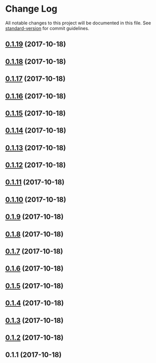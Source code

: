 # Change Log

All notable changes to this project will be documented in this file. See [standard-version](https://github.com/conventional-changelog/standard-version) for commit guidelines.

<a name="0.1.19"></a>
## [0.1.19](https://github.com/lernejaro/core/compare/v0.1.18...v0.1.19) (2017-10-18)



<a name="0.1.18"></a>
## [0.1.18](https://github.com/lernejaro/core/compare/v0.1.17...v0.1.18) (2017-10-18)



<a name="0.1.17"></a>
## [0.1.17](https://github.com/lernejaro/core/compare/v0.1.16...v0.1.17) (2017-10-18)



<a name="0.1.16"></a>
## [0.1.16](https://github.com/lernejaro/core/compare/v0.1.15...v0.1.16) (2017-10-18)



<a name="0.1.15"></a>
## [0.1.15](https://github.com/lernejaro/core/compare/v0.1.14...v0.1.15) (2017-10-18)



<a name="0.1.14"></a>
## [0.1.14](https://github.com/lernejaro/core/compare/v0.1.13...v0.1.14) (2017-10-18)



<a name="0.1.13"></a>
## [0.1.13](https://github.com/lernejaro/core/compare/v0.1.12...v0.1.13) (2017-10-18)



<a name="0.1.12"></a>
## [0.1.12](https://github.com/lernejaro/core/compare/v0.1.11...v0.1.12) (2017-10-18)



<a name="0.1.11"></a>
## [0.1.11](https://github.com/lernejaro/core/compare/v0.1.10...v0.1.11) (2017-10-18)



<a name="0.1.10"></a>
## [0.1.10](https://github.com/lernejaro/core/compare/v0.1.9...v0.1.10) (2017-10-18)



<a name="0.1.9"></a>
## [0.1.9](https://github.com/lernejaro/core/compare/v0.1.8...v0.1.9) (2017-10-18)



<a name="0.1.8"></a>
## [0.1.8](https://github.com/lernejaro/core/compare/v0.1.7...v0.1.8) (2017-10-18)



<a name="0.1.7"></a>
## [0.1.7](https://github.com/lernejaro/core/compare/v0.1.6...v0.1.7) (2017-10-18)



<a name="0.1.6"></a>
## [0.1.6](https://github.com/lernejaro/core/compare/v0.1.5...v0.1.6) (2017-10-18)



<a name="0.1.5"></a>
## [0.1.5](https://github.com/lernejaro/core/compare/v0.1.4...v0.1.5) (2017-10-18)



<a name="0.1.4"></a>
## [0.1.4](https://github.com/lernejaro/core/compare/v0.1.3...v0.1.4) (2017-10-18)



<a name="0.1.3"></a>
## [0.1.3](https://github.com/lernejaro/core/compare/v0.1.2...v0.1.3) (2017-10-18)



<a name="0.1.2"></a>
## [0.1.2](https://github.com/lernejaro/core/compare/v0.1.1...v0.1.2) (2017-10-18)



<a name="0.1.1"></a>
## 0.1.1 (2017-10-18)
